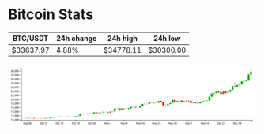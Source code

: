 # Bitcoin Stats

BTC/USDT|24h change|24h high|24h low|
|---|---|---|---|
|$33637.97|4.88%|$34778.11|$30300.00|

<img src="./chart.svg">
